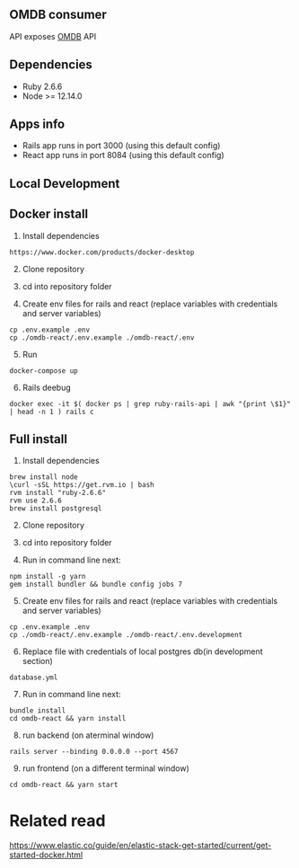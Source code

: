 ## OMDB consumer

API exposes [OMDB](http://www.omdbapi.com) API

## Dependencies

* Ruby 2.6.6
* Node >= 12.14.0

## Apps info
 * Rails app runs in port 3000 (using this default config)
 * React app runs in port 8084 (using this default config)

## Local Development
## Docker install

1. Install dependencies
```
https://www.docker.com/products/docker-desktop
```

2. Clone repository
3. cd into repository folder

4. Create env files for rails and react (replace variables with credentials and server variables)
```
cp .env.example .env
cp ./omdb-react/.env.example ./omdb-react/.env
```

5. Run
```
docker-compose up
```

6. Rails deebug
```
docker exec -it $( docker ps | grep ruby-rails-api | awk "{print \$1}" | head -n 1 ) rails c
```

## Full install

1. Install dependencies
```
brew install node
\curl -sSL https://get.rvm.io | bash
rvm install "ruby-2.6.6"
rvm use 2.6.6
brew install postgresql
```

2. Clone repository
3. cd into repository folder

4. Run in command line next:

```
npm install -g yarn
gem install bundler && bundle config jobs 7
```

5. Create env files for rails and react (replace variables with credentials and server variables)
```
cp .env.example .env
cp ./omdb-react/.env.example ./omdb-react/.env.development
```

6. Replace file with credentials of local postgres db(in development section)
```
database.yml
```

7. Run in command line next:
```
bundle install
cd omdb-react && yarn install
```

8. run backend (on aterminal window)
```
rails server --binding 0.0.0.0 --port 4567
```

9. run frontend (on a different terminal window)

```
cd omdb-react && yarn start
```

# Related read

https://www.elastic.co/guide/en/elastic-stack-get-started/current/get-started-docker.html